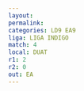 ```yaml
---
layout: 
permalink: 
categories: LD9 EA9
liga: LIGA INDIGO
match: 4
local: DUAT
r1: 2
r2: 0
out: EA
---
```

